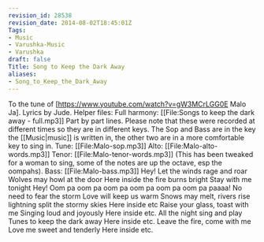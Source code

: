```yaml
---
revision_id: 28538
revision_date: 2014-08-02T18:45:01Z
Tags:
- Music
- Varushka-Music
- Varushka
draft: false
Title: Song to Keep the Dark Away
aliases:
- Song_to_Keep_the_Dark_Away
---
```

To the tune of [https://www.youtube.com/watch?v=gW3MCrLGG0E Malo Ja]. Lyrics by Jude.
Helper files:
Full harmony: [[File:Songs to keep the dark away - full.mp3]]
Part by part lines. Please note that these were recorded at different times so they are in different keys. The Sop and Bass are in the key the [[Music|music]] is written in, the other two are in a more comfortable key to sing in.
Tune: [[File:Malo-sop.mp3]]
Alto: [[File:Malo-alto-words.mp3]]
Tenor: [[File:Malo-tenor-words.mp3]] (This has been tweaked for a woman to sing, some of the notes are up the octave, esp the oompahs).
Bass: [[File:Malo-bass.mp3]]
Hey!
Let the winds rage and roar
Wolves may howl at the door
Here inside the fire burns bright
Stay with me tonight
Hey!
Oom pa oom pa oom pa oom pa oom pa oom pa paaaa!
No need to fear the storm
Love will keep us warm
Snows may melt, rivers rise 
lightning split the stormy skies 
Here inside etc 
Raise your glass, toast with me 
Singing loud and joyously 
Here inside etc.
All the night sing and play
Tunes to keep the dark away
Here inside etc. 
Leave the fire, come with me
Love me sweet and tenderly 
Here inside etc.